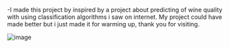 -I made this project by inspired by a project about predicting of wine quality with using classification algorithms i saw on internet. My project could have made better but i just made it for warming up, thank you for visiting.

![image](https://github.com/user-attachments/assets/49fb79c5-0e7d-4311-b311-1863be2c77fb)
